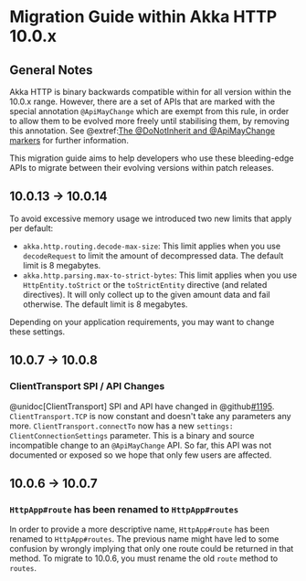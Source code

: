# Migration Guide within Akka HTTP 10.0.x

## General Notes
Akka HTTP is binary backwards compatible within for all version within the 10.0.x range. However, there are a set of APIs
that are marked with the special annotation `@ApiMayChange` which are exempt from this rule, in order to allow them to be
evolved more freely until stabilising them, by removing this annotation.
See @extref:[The @DoNotInherit and @ApiMayChange markers](akka-docs:common/binary-compatibility-rules.html#the-donotinherit-and-apimaychange-markers) for further information.

This migration guide aims to help developers who use these bleeding-edge APIs to migrate between their evolving versions
within patch releases.

## 10.0.13 -> 10.0.14

To avoid excessive memory usage we introduced two new limits that apply per default:

 * `akka.http.routing.decode-max-size`: This limit applies when you use `decodeRequest` to limit the amount of decompressed data. The default limit is 8 megabytes.
 * `akka.http.parsing.max-to-strict-bytes`: This limit applies when you use `HttpEntity.toStrict` or the `toStrictEntity` directive (and related directives). It will only collect up to the given amount data and fail otherwise. The default limit is 8 megabytes.

Depending on your application requirements, you may want to change these settings.

## 10.0.7 -> 10.0.8

### ClientTransport SPI / API Changes

@unidoc[ClientTransport] SPI and API have changed in @github[#1195](akka/akka-http#1195). `ClientTransport.TCP` is now constant
and doesn't take any parameters any more. `ClientTransport.connectTo` now has a new `settings: ClientConnectionSettings` parameter.
This is a binary and source incompatible change to an `@ApiMayChange` API. So far, this API was not documented or
exposed so we hope that only few users are affected.

## 10.0.6 -> 10.0.7

### `HttpApp#route` has been renamed to `HttpApp#routes`

In order to provide a more descriptive name, `HttpApp#route` has been renamed to `HttpApp#routes`. The previous name
might have led to some confusion by wrongly implying that only one route could be returned in that method.
To migrate to 10.0.6, you must rename the old `route` method to `routes`.
